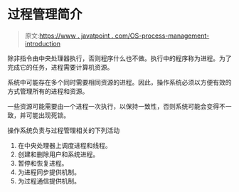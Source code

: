 # 过程管理简介

> 原文:[https://www . javatpoint . com/OS-process-management-introduction](https://www.javatpoint.com/os-process-management-introduction)

除非指令由中央处理器执行，否则程序什么也不做。执行中的程序称为进程。为了完成它的任务，进程需要计算机资源。

系统中可能存在多个同时需要相同资源的进程。因此，操作系统必须以方便有效的方式管理所有的进程和资源。

一些资源可能需要由一个进程一次执行，以保持一致性，否则系统可能会变得不一致，并可能出现死锁。

操作系统负责与过程管理相关的下列活动

1.  在中央处理器上调度进程和线程。
2.  创建和删除用户和系统进程。
3.  暂停和恢复进程。
4.  为进程同步提供机制。
5.  为过程通信提供机制。